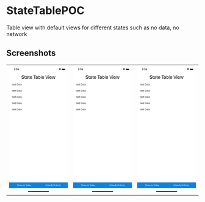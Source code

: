 # StateTablePOC
Table view with default views for different states such as no data, no network

## Screenshots
<table cellspacing="10">
  <tr>
    <td colspan = 10><img src = Screenshots/statTableData.png width = 200></td>
    <td><img src = Screenshots/statTableData.png width = 200></td>
    <td><img src = Screenshots/statTableData.png width = 200></td>
  </tr>
</table>
